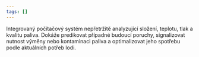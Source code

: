 ```yaml
---
tags: []
---
```

Integrovaný počítačový systém nepřetržitě analyzující složení, teplotu, tlak a kvalitu paliva. Dokáže predikovat případné budoucí poruchy, signalizovat nutnost výměny nebo kontaminaci paliva a optimalizovat jeho spotřebu podle aktuálních potřeb lodi.